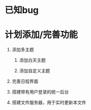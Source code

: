 # 已知bug

# 计划添加/完善功能

1. 添加多主题

    1. 添加白天主题

    1. 添加自定义主题

1. 完善日程界面

1. 搭建带有用户登录的统一后台

1. 搭建文件服务器，用于实时更新本文件